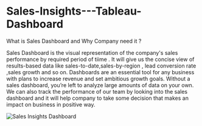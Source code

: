 # Sales-Insights---Tableau-Dashboard
What  is Sales Dashboard and Why Company need it ?  

Sales Dashboard is the visual representation of the company's sales performance by
required period of tiime .
It will give us the concise view of results-based data like sales-to-date,sales-by-region , lead conversion rate ,sales growth and so on.
Dashboards are an essential tool for any business with plans to increase revenue and set ambitious growth goals.
Without a sales dashboard, you’re left to analyze large amounts of data on your own.
We can also track the performance of our team by looking into the sales dashboard and it will help company to
take some decision that makes an impact on business in positive way.

![Sales Insights Dashboard](https://user-images.githubusercontent.com/62171308/205639271-54844d57-6c7b-4d45-906f-8456b7b7b723.jpg)

